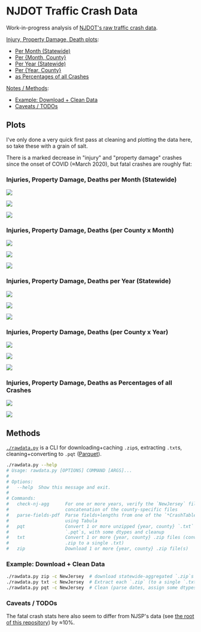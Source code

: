 # NJDOT Traffic Crash Data
Work-in-progress analysis of [NJDOT's raw traffic crash data](https://www.state.nj.us/transportation/refdata/accident/rawdata01-current.shtm).

[Injury, Property Damage, Death plots](#plots):
- [Per Month (Statewide)](#state-month)
- [Per {Month, County}](#counties-month)
- [Per Year (Statewide)](#state-year)
- [Per {Year, County}](#counties-year)
- [as Percentages of all Crashes](#pcts)

[Notes / Methods](#methods):
- [Example: Download + Clean Data](#example)
- [Caveats / TODOs](#todos)

## Plots <a id="plots"></a>
I've only done a very quick first pass at cleaning and plotting the data here, so take these with a grain of salt.

There is a marked decrease in "injury" and "property damage" crashes since the onset of COVID (≈March 2020), but fatal crashes are roughly flat:

### Injuries, Property Damage, Deaths per Month (Statewide) <a id="state-month"></a>

![](../www/public/njdot/im.png)

![](../www/public/njdot/pm.png)

![](../www/public/njdot/dm.png)

### Injuries, Property Damage, Deaths (per County x Month) <a id="counties-month"></a>

![](../www/public/njdot/icm.png)

![](../www/public/njdot/pcm.png)

![](../www/public/njdot/dcm.png)

### Injuries, Property Damage, Deaths per Year (Statewide) <a id="state-year"></a>

![](../www/public/njdot/iy.png)

![](../www/public/njdot/py.png)

![](../www/public/njdot/dy.png)

### Injuries, Property Damage, Deaths (per County x Year) <a id="counties-year"></a>

![](../www/public/njdot/icy.png)

![](../www/public/njdot/pcy.png)

![](../www/public/njdot/dcy.png)

### Injuries, Property Damage, Deaths as Percentages of all Crashes <a id="pcts"></a>

![](../www/public/njdot/pcts_by_type_month.png)

![](../www/public/njdot/pct_fatal_by_month.png)


## Methods <a id="methods"></a>
[`./rawdata.py`](rawdata.py) is a CLI for downloading+caching `.zip`s, extracting `.txt`s, cleaning+converting to `.pqt` ([Parquet](https://parquet.apache.org/)).
```bash
./rawdata.py --help
# Usage: rawdata.py [OPTIONS] COMMAND [ARGS]...
# 
# Options:
#   --help  Show this message and exit.
# 
# Commands:
#   check-nj-agg      For one or more years, verify the `NewJersey` file is a
#                     concatenation of the county-specific files
#   parse-fields-pdf  Parse fields+lengths from one of the `*CrashTable.pdf`s,
#                     using Tabula
#   pqt               Convert 1 or more unzipped {year, county} `.txt` files to
#                     `.pqt`s, with some dtypes and cleanup
#   txt               Convert 1 or more {year, county} .zip files (convert each
#                     .zip to a single .txt)
#   zip               Download 1 or more {year, county} .zip file(s)
```

### Example: Download + Clean Data <a id="example"></a>
```bash
./rawdata.py zip -c NewJersey  # download statewide-aggregated `.zip`s for [2001,2020] x {Accidents,Drivers,Vehicles,Occupants}
./rawdata.py txt -c NewJersey  # Extract each `.zip` (to a single `.txt`)
./rawdata.py pqt -c NewJersey  # Clean (parse dates, assign some dtypes) + convert to Parquet
```

### Caveats / TODOs <a id="todos"></a>

The fatal crash stats here also seem to differ from NJSP's data (see [the root of this repository](..)) by ≈10%.
